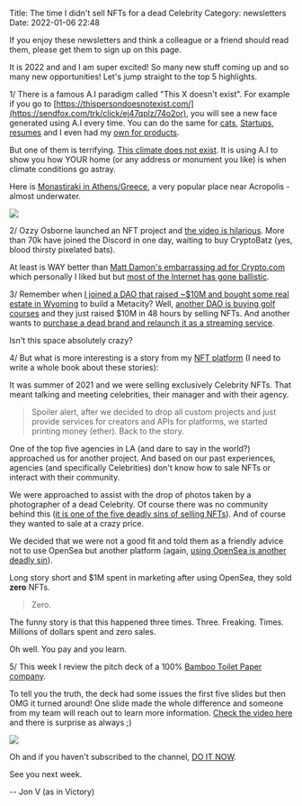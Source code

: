 Title: The time I didn't sell NFTs for a dead Celebrity
Category: newsletters 
Date: 2022-01-06 22:48

If you enjoy these newsletters and think a colleague or a friend should read them, please get them to sign up on this page. 

It is 2022 and and I am super excited! So many new stuff coming up and so many new opportunities! Let's jump straight to the top 5 highlights.

1/ There is a famous A.I paradigm called "This X doesn't exist". For example if you go to [https://thispersondoesnotexist.com/](https://sendfox.com/trk/click/ej47qplz/74o2or), you will see a new face generated using A.I every time. You can do the same for [cats](https://sendfox.com/trk/click/ej47qplz/ynolod), [Startups](https://sendfox.com/trk/click/ej47qplz/rvnonz), [resumes](https://sendfox.com/trk/click/ej47qplz/op0609) and I even had my [own for products](https://sendfox.com/trk/click/ej47qplz/qwzn6g).



But one of them is terrifying. [This climate does not exist](https://sendfox.com/trk/click/ej47qplz/84gxd2). It is using A.I to show you how YOUR home (or any address or monument you like) is when climate conditions go astray.



Here is [Monastiraki in Athens/Greece](https://sendfox.com/trk/click/ej47qplz/2yj207), a very popular place near Acropolis - almost underwater.

![](https://ci6.googleusercontent.com/proxy/S3nt-znUg7BCAPuZU0iy0Z7HQ4db7255bQTN3AJD9jtT6fxQMcnWDvQf7WprCW3W7TttQh46K_GtgMIdVGAccjuHcGHYPAft5sVSsWYD5Ifxl9szRXTAfKoMa9zMT-4Y7Y9wTQ=s0-d-e1-ft#https://sendfoxprod.b-cdn.net/media/F8xmYNiBdy80TceBrrSebwST8wMAG2yGsdeEZf5I16325)

2/ Ozzy Osborne launched an NFT project and [the video is hilarious](https://sendfox.com/trk/click/ej47qplz/84gex8). More than 70k have joined the Discord in one day, waiting to buy CryptoBatz (yes, blood thirsty pixelated bats).



At least is WAY better than [Matt Damon's embarrassing ad for Crypto.com](https://sendfox.com/trk/click/ej47qplz/nne26v) which personally I liked but but [most of the Internet has gone ballistic](https://sendfox.com/trk/click/ej47qplz/llx6y0).


3/ Remember when [I joined a DAO that raised ~$10M and bought some real estate in Wyoming](https://sendfox.com/trk/click/ej47qplz/rvnyo9) to build a Metacity? Well, [another DAO is buying golf courses](https://sendfox.com/trk/click/ej47qplz/op055o) and they just raised $10M in 48 hours by selling NFTs. And another wants to [purchase a dead brand and relaunch it as a streaming service](https://sendfox.com/trk/click/ej47qplz/zpg22w).



Isn't this space absolutely crazy?



4/ But what is more interesting is a story from my [NFT platform](https://sendfox.com/trk/click/ej47qplz/qwzggv) (I need to write a whole book about these stories):



It was summer of 2021 and we were selling exclusively Celebrity NFTs. That meant talking and meeting celebrities, their manager and with their agency.



> Spoiler alert, after we decided to drop all custom projects and just provide services for creators and APIs for platforms, we started printing money (ether). Back to the story.


One of the top five agencies in LA (and dare to say in the world?) approached us for another project. And based on our past experiences, agencies (and specifically Celebrities) don't know how to sale NFTs or interact with their community.



We were approached to assist with the drop of photos taken by a photographer of a dead Celebrity. Of course there was no community behind this ([it is one of the five deadly sins of selling NFTs](https://sendfox.com/trk/click/ej47qplz/84gee8)). And of course they wanted to sale at a crazy price.



We decided that we were not a good fit and told them as a friendly advice not to use OpenSea but another platform (again, [using OpenSea is another deadly sin](https://sendfox.com/trk/click/ej47qplz/84gee8)).



Long story short and $1M spent in marketing after using OpenSea, they sold **zero** NFTs.



> Zero.


The funny story is that this happened three times. Three. Freaking. Times. Millions of dollars spent and zero sales.



Oh well. You pay and you learn.


5/ This week I review the pitch deck of a 100% [Bamboo Toilet Paper company](https://sendfox.com/trk/click/ej47qplz/9r5k7y).



To tell you the truth, the deck had some issues the first five slides but then OMG it turned around! One slide made the whole difference and someone from my team will reach out to learn more information. [Check the video here](https://sendfox.com/trk/click/ej47qplz/9r5k7y) and there is surprise as always ;)


![](https://ci3.googleusercontent.com/proxy/exWJyKWmQ9UWoJVf_fOJiNuIXa7Hr4zTggyhmSPl-2FIauNObvywzq7OxPdk6wW5ng1CNdqZRbZKXiXWG1aA4l-ZpKmK0j24mGSHEtiGm8CAGjlNr0iLEEkxppKzOir7j6_6yQ=s0-d-e1-ft#https://sendfoxprod.b-cdn.net/media/WsptagY8wlLNc5IfxY4gZexn0BDb98GSd6Ojbudy16325)

Oh and if you haven't subscribed to the channel, [DO IT NOW](https://sendfox.com/trk/click/ej47qplz/wlyq86).

See you next week.

-- Jon V (as in Victory)